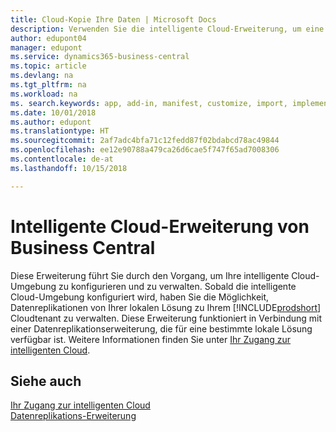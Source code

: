 ```yaml
---
title: Cloud-Kopie Ihre Daten | Microsoft Docs
description: Verwenden Sie die intelligente Cloud-Erweiterung, um eine Cloud-Kopie Ihrer Daten zu erstellen, sodass Sie mit der intelligente Cloud verbunden sind.
author: edupont04
manager: edupont
ms.service: dynamics365-business-central
ms.topic: article
ms.devlang: na
ms.tgt_pltfrm: na
ms.workload: na
ms. search.keywords: app, add-in, manifest, customize, import, implement
ms.date: 10/01/2018
ms.author: edupont
ms.translationtype: HT
ms.sourcegitcommit: 2af7adc4bfa71c12fedd87f02bdabcd78ac49844
ms.openlocfilehash: ee12e90788a479ca26d6cae5f747f65ad7008306
ms.contentlocale: de-at
ms.lasthandoff: 10/15/2018

---
```


# <a name="business-central-intelligent-cloud-extension"></a>Intelligente Cloud-Erweiterung von Business Central

Diese Erweiterung führt Sie durch den Vorgang, um Ihre intelligente Cloud-Umgebung zu konfigurieren und zu verwalten. Sobald die intelligente Cloud-Umgebung konfiguriert wird, haben Sie die Möglichkeit, Datenreplikationen von Ihrer lokalen Lösung zu Ihrem [!INCLUDE[prodshort](includes/prodshort.md)] Cloudtenant zu verwalten. Diese Erweiterung funktioniert in Verbindung mit einer Datenreplikationserweiterung, die für eine bestimmte lokale Lösung verfügbar ist. Weitere Informationen finden Sie unter [Ihr Zugang zur intelligenten Cloud](about-intelligent-cloud.md).  

## <a name="see-also"></a>Siehe auch

[Ihr Zugang zur intelligenten Cloud](about-intelligent-cloud.md)  
[Datenreplikations-Erweiterung](ui-extensions-data-replication.md)  

